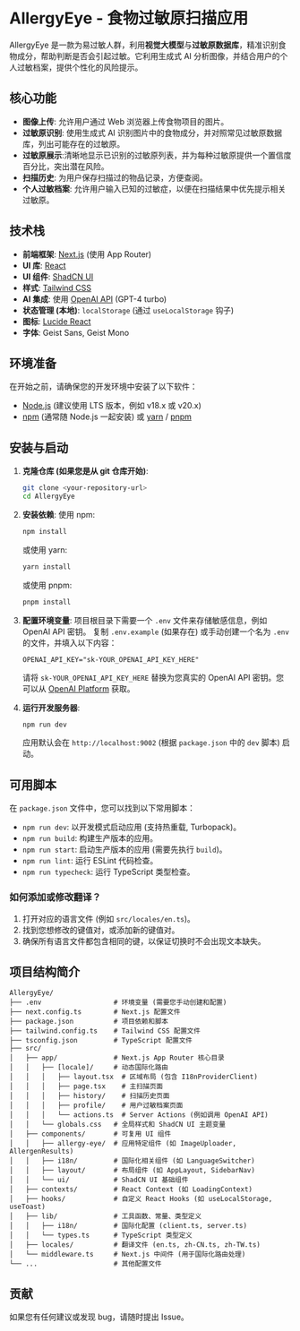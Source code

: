 
# AllergyEye - 食物过敏原扫描应用
AllergyEye 是一款为易过敏人群，利用<b>视觉大模型</b>与<b>过敏原数据库</b>，精准识别食物成分，帮助判断是否会引起过敏。它利用生成式 AI 分析图像，并结合用户的个人过敏档案，提供个性化的风险提示。

## 核心功能

-   **图像上传**: 允许用户通过 Web 浏览器上传食物项目的图片。
-   **过敏原识别**: 使用生成式 AI 识别图片中的食物成分，并对照常见过敏原数据库，列出可能存在的过敏原。
-   **过敏原展示**:清晰地显示已识别的过敏原列表，并为每种过敏原提供一个置信度百分比，突出潜在风险。
-   **扫描历史**: 为用户保存扫描过的物品记录，方便查阅。
-   **个人过敏档案**: 允许用户输入已知的过敏症，以便在扫描结果中优先提示相关过敏原。

## 技术栈

-   **前端框架**: [Next.js](https://nextjs.org/) (使用 App Router)
-   **UI 库**: [React](https://reactjs.org/)
-   **UI 组件**: [ShadCN UI](https://ui.shadcn.com/)
-   **样式**: [Tailwind CSS](https://tailwindcss.com/)
-   **AI 集成**: 使用 [OpenAI API](https://openai.com/product) (GPT-4 turbo)
-   **状态管理 (本地)**: `localStorage` (通过 `useLocalStorage` 钩子)
-   **图标**: [Lucide React](https://lucide.dev/)
-   **字体**: Geist Sans, Geist Mono

## 环境准备

在开始之前，请确保您的开发环境中安装了以下软件：

-   [Node.js](https://nodejs.org/) (建议使用 LTS 版本，例如 v18.x 或 v20.x)
-   [npm](https://www.npmjs.com/) (通常随 Node.js 一起安装) 或 [yarn](https://yarnpkg.com/) / [pnpm](https://pnpm.io/)

## 安装与启动

1.  **克隆仓库 (如果您是从 git 仓库开始)**:
    ```bash
    git clone <your-repository-url>
    cd AllergyEye
    ```

2.  **安装依赖**:
    使用 npm:
    ```bash
    npm install
    ```
    或使用 yarn:
    ```bash
    yarn install
    ```
    或使用 pnpm:
    ```bash
    pnpm install
    ```

3.  **配置环境变量**:
    项目根目录下需要一个 `.env` 文件来存储敏感信息，例如 OpenAI API 密钥。
    复制 `.env.example` (如果存在) 或手动创建一个名为 `.env` 的文件，并填入以下内容：

    ```env
    OPENAI_API_KEY="sk-YOUR_OPENAI_API_KEY_HERE"
    ```
    请将 `sk-YOUR_OPENAI_API_KEY_HERE` 替换为您真实的 OpenAI API 密钥。您可以从 [OpenAI Platform](https://platform.openai.com/account/api-keys) 获取。

4.  **运行开发服务器**:
    ```bash
    npm run dev
    ```
    应用默认会在 `http://localhost:9002` (根据 `package.json` 中的 `dev` 脚本) 启动。

## 可用脚本

在 `package.json` 文件中，您可以找到以下常用脚本：

-   `npm run dev`: 以开发模式启动应用 (支持热重载, Turbopack)。
-   `npm run build`: 构建生产版本的应用。
-   `npm run start`: 启动生产版本的应用 (需要先执行 `build`)。
-   `npm run lint`: 运行 ESLint 代码检查。
-   `npm run typecheck`: 运行 TypeScript 类型检查。

### 如何添加或修改翻译？

1.  打开对应的语言文件 (例如 `src/locales/en.ts`)。
2.  找到您想修改的键值对，或添加新的键值对。
3.  确保所有语言文件都包含相同的键，以保证切换时不会出现文本缺失。


## 项目结构简介

```
AllergyEye/
├── .env                  # 环境变量 (需要您手动创建和配置)
├── next.config.ts        # Next.js 配置文件
├── package.json          # 项目依赖和脚本
├── tailwind.config.ts    # Tailwind CSS 配置文件
├── tsconfig.json         # TypeScript 配置文件
├── src/
│   ├── app/              # Next.js App Router 核心目录
│   │   ├── [locale]/     # 动态国际化路由
│   │   │   ├── layout.tsx  # 区域布局 (包含 I18nProviderClient)
│   │   │   ├── page.tsx    # 主扫描页面
│   │   │   ├── history/    # 扫描历史页面
│   │   │   ├── profile/    # 用户过敏档案页面
│   │   │   └── actions.ts  # Server Actions (例如调用 OpenAI API)
│   │   └── globals.css   # 全局样式和 ShadCN UI 主题变量
│   ├── components/       # 可复用 UI 组件
│   │   ├── allergy-eye/  # 应用特定组件 (如 ImageUploader, AllergenResults)
│   │   ├── i18n/         # 国际化相关组件 (如 LanguageSwitcher)
│   │   ├── layout/       # 布局组件 (如 AppLayout, SidebarNav)
│   │   └── ui/           # ShadCN UI 基础组件
│   ├── contexts/         # React Context (如 LoadingContext)
│   ├── hooks/            # 自定义 React Hooks (如 useLocalStorage, useToast)
│   ├── lib/              # 工具函数、常量、类型定义
│   │   ├── i18n/         # 国际化配置 (client.ts, server.ts)
│   │   └── types.ts      # TypeScript 类型定义
│   ├── locales/          # 翻译文件 (en.ts, zh-CN.ts, zh-TW.ts)
│   └── middleware.ts     # Next.js 中间件 (用于国际化路由处理)
└── ...                   # 其他配置文件
```

## 贡献

如果您有任何建议或发现 bug，请随时提出 Issue。
